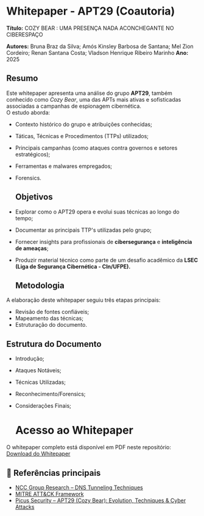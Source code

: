 # Whitepaper - APT29 (Coautoria)
**Título:** COZY BEAR : UMA PRESENÇA NADA ACONCHEGANTE NO CIBERESPAÇO

 **Autores:** Bruna Braz da Silva; Amós Kinsley Barbosa de Santana; Mel Zion Cordeiro; Renan Santana Costa; Vladson Henrique Ribeiro Marinho
 **Ano:** 2025 

 ## Resumo
Este whitepaper apresenta uma análise do grupo **APT29**, também conhecido como *Cozy Bear*, uma das APTs mais ativas e sofisticadas associadas a campanhas de espionagem cibernética.  
O estudo aborda:   
- Contexto histórico do grupo e atribuições conhecidas;  
- Táticas, Técnicas e Procedimentos (TTPs) utilizados;  
- Principais campanhas (como ataques contra governos e setores estratégicos);  
- Ferramentas e malwares empregados;
- Forensics.

  ## Objetivos
- Explorar como o APT29 opera e evolui suas técnicas ao longo do tempo;  
- Documentar as principais TTP's utilizadas pelo grupo;
- Fornecer insights para profissionais de **cibersegurança** e **inteligência de ameaças**;
- Produzir material técnico como parte de um desafio acadêmico da **LSEC (Liga de Segurança Cibernética - CIn/UFPE).**

  ## Metodologia
A elaboração deste whitepaper seguiu três etapas principais:  
- Revisão de fontes confiáveis;   
- Mapeamento das técnicas;
- Estruturação do documento.
  
 ## Estrutura do Documento
- Introdução;
- Ataques Notáveis;
- Técnicas Utilizadas;
- Reconhecimento/Forensics;
- Considerações Finais;

  # Acesso ao Whitepaper
O whitepaper completo está disponível em PDF neste repositório:  
 [Download do Whitepaper](./APT29_Whitepaper.pdf)  

 ## 🔗 Referências principais
- [NCC Group Research – DNS Tunneling Techniques](https://research.nccgroup.com/2020/04/08/dns-tunneling-techniques/)  
- [MITRE ATT&CK Framework](https://attack.mitre.org/)
- [Picus Security – APT29 (Cozy Bear): Evolution, Techniques & Cyber Attacks](https://www.picussecurity.com/resource/blog/apt29-cozy-bear-evolution-techniques)  


    
